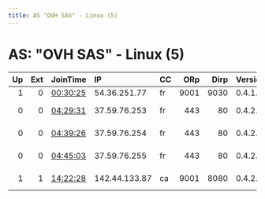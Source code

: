 ```yaml
---
title: AS "OVH SAS" - Linux (5)
---
```


# AS: "OVH SAS" - Linux (5)

|   Up |   Ext | JoinTime                                                                                            | IP            | CC   |   ORp |   Dirp | Version   | Contact                      | Nickname   |   eFamMembers |
|-----:|------:|:----------------------------------------------------------------------------------------------------|:--------------|:-----|------:|-------:|:----------|:-----------------------------|:-----------|--------------:|
|    1 |     0 | [00:30:25](https://metrics.torproject.org/rs.html#details/815010C5F7CCE2F62D454465844214E7022F5241) | 54.36.251.77  | fr   |  9001 |   9030 | 0.4.1.5   | nima@vigilantia.fr           | Vigilantia |             1 |
|    0 |     0 | [04:29:31](https://metrics.torproject.org/rs.html#details/F00573737D092CCD483947FCB278E4401E3DF26B) | 37.59.76.253  | fr   |   443 |     80 | 0.4.2.5   | Kevin Hicks &lt;admin@fissio | Fission06  |             1 |
|    0 |     0 | [04:39:26](https://metrics.torproject.org/rs.html#details/C712FD49BC45AC44913E2C57BF2E481E19ACF82E) | 37.59.76.254  | fr   |   443 |     80 | 0.4.2.5   | Kevin Hicks &lt;admin@fissio | Fission07  |             1 |
|    0 |     0 | [04:45:03](https://metrics.torproject.org/rs.html#details/87C93633C118D17D84E2DC9C5561FD5CDCF660D8) | 37.59.76.255  | fr   |   443 |     80 | 0.4.2.5   | Kevin Hicks &lt;admin@fissio | Fission08  |             1 |
|    1 |     1 | [14:22:28](https://metrics.torproject.org/rs.html#details/D0DF7419CE780AD5DBD8127227282966889141B1) | 142.44.133.87 | ca   |  9001 |   8080 | 0.4.2.5   | no at no dot com tor-rel     | treeeTr0nk |             1 |
